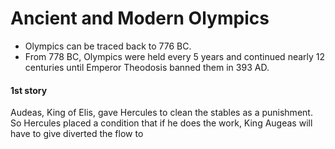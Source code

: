 # Ancient and Modern Olympics 

- Olympics can be traced back to 776 BC. 
- From 778 BC, Olympics were held every 5 years and continued nearly 12 centuries until Emperor Theodosis banned them in 393 AD.

#### 1st story 

Audeas, King of Elis, gave Hercules to clean the stables as a punishment. So Hercules placed a condition that if he does the work, King Augeas will have to give diverted the flow to 
